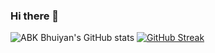 ### Hi there 👋

<!--
**Abkbhuiyan/Abkbhuiyan** is a ✨ _special_ ✨ repository because its `README.md` (this file) appears on your GitHub profile.

Here are some ideas to get you started:

- 🔭 I’m currently working on ...
- 🌱 I’m currently learning ...
- 👯 I’m looking to collaborate on ...
- 🤔 I’m looking for help with ...
- 💬 Ask me about ...
- 📫 How to reach me: ...
- 😄 Pronouns: ...
- ⚡ Fun fact: ...
-->
![ABK Bhuiyan's GitHub stats](https://github-readme-stats.vercel.app/api?username=Abkbhuiyan&show_icons=true&theme=transparent)
[![GitHub Streak](https://streak-stats.demolab.com?user=Abkbhuiyan&theme=transparent&border_radius=5&exclude_days=Fri%2CSat&card_width=500&background=45%2CE8EBB9%2CEBCEE0&stroke=EB40E6&fire=EB4034&sideLabels=1D08EB)](https://git.io/streak-stats)
